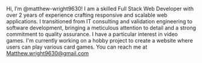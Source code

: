 Hi, I’m @matthew-wright9630! I am a skilled Full Stack Web Developer with over 2 years of experience crafting responsive and
scalable web applications. I transitioned from IT consulting and validation engineering to software
development, bringing a meticulous attention to detail and a strong commitment to quality
assurance. 
I have a particular interest in video games. I'm currently working on a hobby project to create a website where users can play various card games.
You can reach me at Matthew.wright9630@gmail.com

<!---
matthew-wright9630/matthew-wright9630 is a ✨ special ✨ repository because its `README.md` (this file) appears on your GitHub profile.
You can click the Preview link to take a look at your changes.
--->
